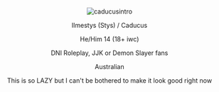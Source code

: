 #     

<div align="center">

![caducusintro](https://github.com/user-attachments/assets/cb4ea546-f6d3-43c5-8e76-4915f0e3db2f)<br/>


<p align=center> Ilmestys (Stys) / Caducus
<p align=center> He/Him 14 (18+ iwc)
<p align=center> DNI Roleplay, JJK or Demon Slayer fans

<p align=center> Australian
<p align=center> This is so LAZY but I can't be bothered to make it look good right now
